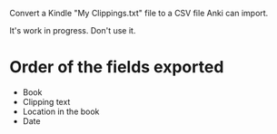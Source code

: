 Convert a Kindle "My Clippings.txt" file to a CSV file Anki can import.

It's work in progress. Don't use it.

Order of the fields exported
============================
- Book
- Clipping text
- Location in the book
- Date
